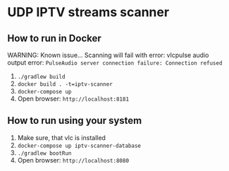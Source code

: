 # UDP IPTV streams scanner

## How to run in Docker
WARNING: Known issue... Scanning will fail with error: vlcpulse audio output error: 
`PulseAudio server connection failure: Connection refused`

1. `./gradlew build`
2. `docker build . -t=iptv-scanner`
3. `docker-compose up`
4. Open browser: `http://localhost:8181`

## How to run using your system 
1. Make sure, that vlc is installed
2. `docker-compose up iptv-scanner-database`
3. `./gradlew bootRun`
4. Open browser: `http://localhost:8080`